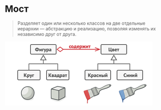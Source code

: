 # Мост
>Разделяет один или несколько классов на две отдельные иерархии — 
абстракцию и реализацию, позволяя изменять их независимо друг от друга.

![img.png](img.png)
